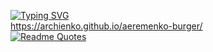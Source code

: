 [![Typing SVG](https://readme-typing-svg.herokuapp.com?color=%2336BCF7&lines=This+is+burger+demo-site)](https://git.io/typing-svg)</br>
https://archienko.github.io/aeremenko-burger/</br>
[![Readme Quotes](https://quotes-github-readme.vercel.app/api?type=horizontal&theme=dark)](https://github.com/piyushsuthar/github-readme-quotes)</br>
